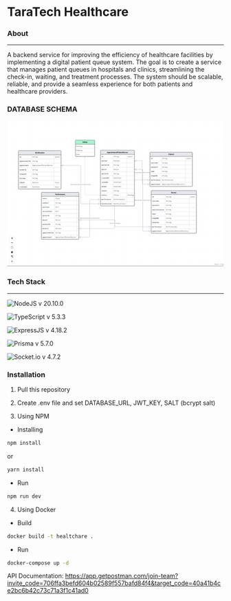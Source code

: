 # TaraTech Healthcare

### About

---

A backend service for improving the efficiency of healthcare facilities by implementing a digital patient queue system. The goal is to create a service that manages patient queues in hospitals and clinics, streamlining the check-in, waiting, and treatment processes. The system should be scalable, reliable, and provide a seamless experience for both patients and healthcare providers.

### DATABASE SCHEMA

![Database schema](./assets/db_schema.png)

### Tech Stack

---

![NodeJS](https://skillicons.dev/icons?i=nodejs) v 20.10.0

![TypeScript](https://skillicons.dev/icons?i=ts) v 5.3.3

![ExpressJS](https://skillicons.dev/icons?i=expressjs) v 4.18.2

![Prisma](https://skillicons.dev/icons?i=prisma) v 5.7.0

<img src="https://cdn.icon-icons.com/icons2/2389/PNG/512/socket_io_logo_icon_144874.png" width = 48 alt="Socket.io"/> v 4.7.2

### Installation

1. Pull this repository

2. Create .env file and set DATABASE_URL, JWT_KEY, SALT (bcrypt salt)

3. Using NPM

- Installing

```cmd
npm install
```

or

```cmd
yarn install
```

- Run

```cmd
npm run dev
```

4. Using Docker

- Build

```cmd
docker build -t healtchare .
```

- Run

```cmd
docker-compose up -d
```

API Documentation: https://app.getpostman.com/join-team?invite_code=706ffa3befd604b02589f557bafd84f4&target_code=40a41b4ce2bc6b42c73c71a3f1c41ad0
